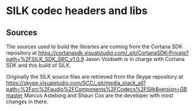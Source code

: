 # SILK codec headers and libs

## Sources
The sources used to build the libraries are coming from the Cortana SDK repository at
https://cortanasdk.visualstudio.com/_git/CortanaSDK-Private?path=%2FSILK_SDK_SRC_v1.0.9
Jason Voldseth is in charge with Cortana SDK and this build of SILK. 

Originally the SILK source files are retrieved from the Skype repository at https://skype.visualstudio.com/SCC/_git/media_stack_all?path=%2Fsrc%2Faudio%2FComponents%2FCodecs%2FSilk&version=GBmaster
Marcus Asteborg and Shaun Cox are the developer with most changes in there.



